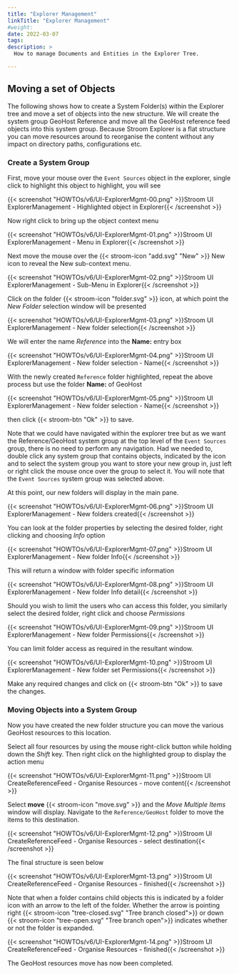 ```yaml
---
title: "Explorer Management"
linkTitle: "Explorer Management"
#weight:
date: 2022-03-07
tags: 
description: >
  How to manage Documents and Entities in the Explorer Tree.

---
```


<!-- Created with Stroom v6.1-beta.16  -->

## Moving a set of Objects

The following shows how to create a System Folder(s) within the Explorer tree and move a set of objects into the new structure.
We will create the system group GeoHost Reference and move all the GeoHost reference feed objects into this system group.
Because Stroom Explorer is a flat structure you can move resources around to reorganise the content without any impact on directory paths, configurations etc.


### Create a System Group

First, move your mouse over the `Event Sources` object in the explorer, single click to highlight this object to highlight, you will see

{{< screenshot "HOWTOs/v6/UI-ExplorerMgmt-00.png" >}}Stroom UI ExplorerManagement - Highlighted object in Explorer{{< /screenshot >}}

Now right click to bring up the object context menu

{{< screenshot "HOWTOs/v6/UI-ExplorerMgmt-01.png" >}}Stroom UI ExplorerManagement - Menu in Explorer{{< /screenshot >}}

Next move the mouse over the {{< stroom-icon "add.svg" "New" >}} New icon to reveal the New sub-context menu.

{{< screenshot "HOWTOs/v6/UI-ExplorerMgmt-02.png" >}}Stroom UI ExplorerManagement - Sub-Menu in Explorer{{< /screenshot >}}

Click on the folder {{< stroom-icon "folder.svg" >}} icon, at which point the _New Folder_ selection window will be presented

{{< screenshot "HOWTOs/v6/UI-ExplorerMgmt-03.png" >}}Stroom UI ExplorerManagement - New folder selection{{< /screenshot >}}

We will enter the name _Reference_ into the **Name:** entry box

{{< screenshot "HOWTOs/v6/UI-ExplorerMgmt-04.png" >}}Stroom UI ExplorerManagement - New folder selection - Name{{< /screenshot >}}

With the newly created `Reference` folder highlighted, repeat the above process but use the folder **Name:** of GeoHost

{{< screenshot "HOWTOs/v6/UI-ExplorerMgmt-05.png" >}}Stroom UI ExplorerManagement - New folder selection - Name{{< /screenshot >}}

then click {{< stroom-btn "Ok" >}} to save.

Note that we could have navigated within the explorer tree but as we want the Reference/GeoHost system group at the top level of the `Event Sources` group, there is no need to perform any navigation.
Had we needed to, double click any system group that contains objects, indicated by the   icon and to select the system group you want to store your new group in, just left or right click the mouse once over the group to select it.
You will note that the `Event Sources` system group was selected above.

At this point, our new folders will display in the main pane.

{{< screenshot "HOWTOs/v6/UI-ExplorerMgmt-06.png" >}}Stroom UI ExplorerManagement - New folders created{{< /screenshot >}}

You can look at the folder properties by selecting the desired folder, right clicking and choosing *Info* option

{{< screenshot "HOWTOs/v6/UI-ExplorerMgmt-07.png" >}}Stroom UI ExplorerManagement - New folder Info{{< /screenshot >}}

This will return a window with folder specific information

{{< screenshot "HOWTOs/v6/UI-ExplorerMgmt-08.png" >}}Stroom UI ExplorerManagement - New folder Info detail{{< /screenshot >}}

Should you wish to limit the users who can access this folder, you similarly select the desired folder, right click and choose *Permissions*

{{< screenshot "HOWTOs/v6/UI-ExplorerMgmt-09.png" >}}Stroom UI ExplorerManagement - New folder Permissions{{< /screenshot >}}

You can limit folder access as required in the resultant window. 

{{< screenshot "HOWTOs/v6/UI-ExplorerMgmt-10.png" >}}Stroom UI ExplorerManagement - New folder set Permissions{{< /screenshot >}}

Make any required changes and click on {{< stroom-btn "Ok" >}} to save the changes.


### Moving Objects into a System Group

Now you have created the new folder structure you can move the various GeoHost resources to this location.

Select all four resources by using the mouse right-click button while holding down the _Shift_ key.
Then right click on the highlighted group to display the action menu

{{< screenshot "HOWTOs/v6/UI-ExplorerMgmt-11.png" >}}Stroom UI CreateReferenceFeed - Organise Resources - move content{{< /screenshot >}}

Select **move** {{< stroom-icon "move.svg" >}} and the _Move Multiple Items_ window will display.
Navigate to the `Reference/GeoHost` folder to move the items to this destination.

{{< screenshot "HOWTOs/v6/UI-ExplorerMgmt-12.png" >}}Stroom UI CreateReferenceFeed - Organise Resources - select destination{{< /screenshot >}}

The final structure is seen below

{{< screenshot "HOWTOs/v6/UI-ExplorerMgmt-13.png" >}}Stroom UI CreateReferenceFeed - Organise Resources - finished{{< /screenshot >}}

Note that when a folder contains child objects this is indicated by a folder icon with an arrow to the left of the folder.
Whether the arrow is pointing right {{< stroom-icon "tree-closed.svg" "Tree branch closed">}} or down {{< stroom-icon "tree-open.svg" "Tree branch open">}} indicates whether or not the folder is expanded.

{{< screenshot "HOWTOs/v6/UI-ExplorerMgmt-14.png" >}}Stroom UI CreateReferenceFeed - Organise Resources - finished{{< /screenshot >}}

The GeoHost resources move has now been completed.

